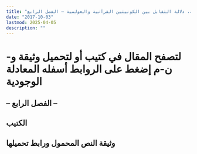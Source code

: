 ```yaml
---
title: "المعادلة الوجودية، دلالة التقابل بين الكونيتين القرآنية والعولمية – الفصل الرابع"
date: "2017-10-03"
lastmod: 2025-04-05
description: ""
---
```

# **لتصفح المقال في كتيب أو لتحميل وثيقة و-ن-م إضغط على الروابط أسفله** **المعادلة الوجودية**

## – الفصل الرابع –

## الكتيب

## وثيقة النص المحمول ورابط تحميلها

###
